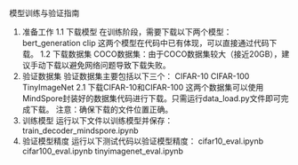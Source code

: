 模型训练与验证指南
1. 准备工作
1.1 下载模型
在训练阶段，需要下载以下两个模型：
bert_generation
clip
这两个模型在代码中已有体现，可以直接通过代码下载。
1.2 下载数据集
COCO数据集：由于COCO数据集较大（接近20GB），建议手动下载以避免网络问题导致下载失败。
2. 验证数据集
验证数据集主要包括以下三个：
CIFAR-10
CIFAR-100
TinyImageNet
2.1 下载CIFAR-10和CIFAR-100
这两个数据集可以使用MindSpore封装好的数据集代码进行下载。只需运行data_load.py文件即可完成下载。
注意：确保下载的文件位置正确。
3. 训练模型
运行以下文件以训练模型并保存：
train_decoder_mindspore.ipynb
4. 验证模型精度
运行以下测试代码以验证模型精度：
cifar10_eval.ipynb
cifar100_eval.ipynb
tinyimagenet_eval.ipynb
